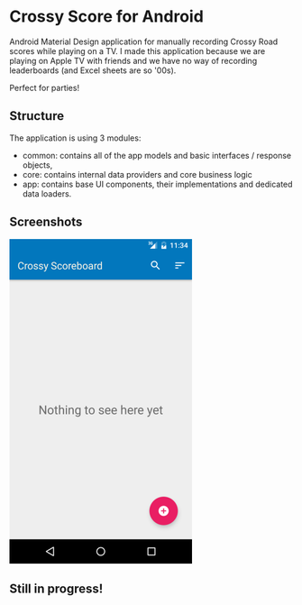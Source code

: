 # Crossy Score for Android
Android Material Design application for manually recording Crossy Road scores while playing on a TV. I made this application because we are playing on Apple TV with friends and we have no way of recording leaderboards (and Excel sheets are so '00s).

Perfect for parties!

## Structure
The application is using 3 modules: 
- common: contains all of the app models and basic interfaces / response objects,
- core: contains internal data providers and core business logic
- app: contains base UI components, their implementations and dedicated data loaders.

## Screenshots
![Alt text](/screens/screen1.png?raw=true "Empty Home Screen")

## Still in progress!


